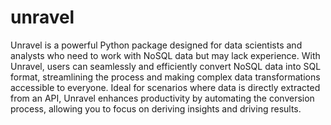 # unravel

Unravel is a powerful Python package designed for data scientists and analysts who need to work with NoSQL data but may lack experience. With Unravel, users can seamlessly and efficiently convert NoSQL data into SQL format, streamlining the process and making complex data transformations accessible to everyone. Ideal for scenarios where data is directly extracted from an API, Unravel enhances productivity by automating the conversion process, allowing you to focus on deriving insights and driving results.
